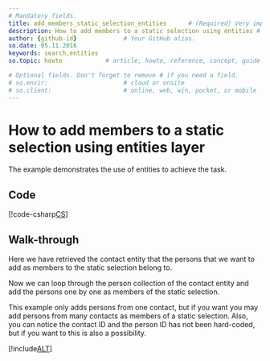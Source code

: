 ```yaml
---
# Mandatory fields.
title: add_members_static_selection_entities      # (Required) Very important for SEO.
description: How to add members to a static selection using entities # (Required) Important for SEO.
author: {github-id}             # Your GitHub alias.
so.date: 05.11.2016
keywords: search,entities
so.topic: howto            # article, howto, reference, concept, guide

# Optional fields. Don't forget to remove # if you need a field.
# so.envir:                     # cloud or onsite
# so.client:                    # online, web, win, pocket, or mobile
---
```


# How to add members to a static selection using entities layer

The example demonstrates the use of entities to achieve the task.

## Code

[!code-csharp[CS](includes/add-to-static-entities.cs)]

## Walk-through

Here we have retrieved the contact entity that the persons that we want to add as members to the static selection belong to.

Now we can loop through the person collection of the contact entity and add the persons one by one as members of the static selection.

This example only adds persons from one contact, but if you want you may add persons from many contacts as members of a static selection. Also, you can notice the contact ID and the person ID has not been hard-coded, but if you want to this is also a possibility.

[!include[ALT](../includes/note-hardcoding-id.md)]
